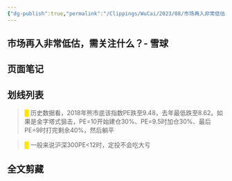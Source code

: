 ```yaml
---
{"dg-publish":true,"permalink":"/Clippings/WuCai/2023/08/市场再入非常低估需关注什么- 雪球-20230821/"}
---
```



## 市场再入非常低估，需关注什么？- 雪球 

## 页面笔记


## 划线列表
> <font color="#FFE500">█  </font>历史数据看，2018年熊市底该指数PE跌至9.48，去年最低跌至8.62。如果是金字塔式狙击，PE=10开始建仓30%、PE=9.5时加仓30%、最后PE=9时打完剩余40%，然后躺平

> <font color="#FFE500">█  </font>一般来说沪深300PE<12时，定投不会吃大亏


## 全文剪藏

